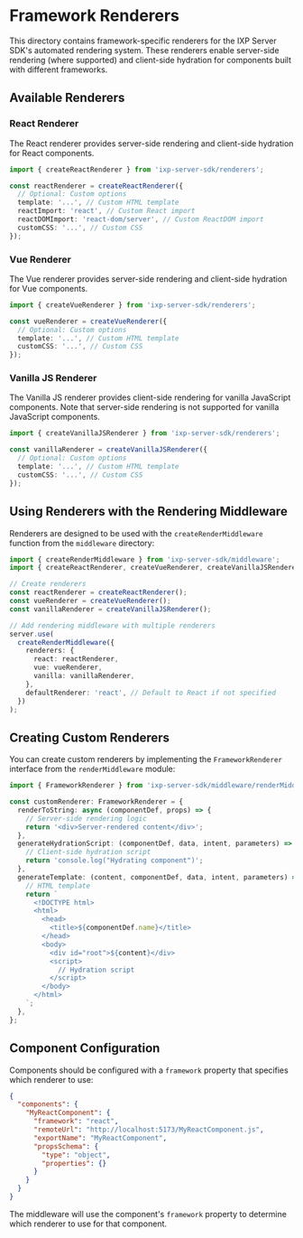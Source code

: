 # Framework Renderers

This directory contains framework-specific renderers for the IXP Server SDK's automated rendering system. These renderers enable server-side rendering (where supported) and client-side hydration for components built with different frameworks.

## Available Renderers

### React Renderer

The React renderer provides server-side rendering and client-side hydration for React components.

```typescript
import { createReactRenderer } from 'ixp-server-sdk/renderers';

const reactRenderer = createReactRenderer({
  // Optional: Custom options
  template: '...', // Custom HTML template
  reactImport: 'react', // Custom React import
  reactDOMImport: 'react-dom/server', // Custom ReactDOM import
  customCSS: '...', // Custom CSS
});
```

### Vue Renderer

The Vue renderer provides server-side rendering and client-side hydration for Vue components.

```typescript
import { createVueRenderer } from 'ixp-server-sdk/renderers';

const vueRenderer = createVueRenderer({
  // Optional: Custom options
  template: '...', // Custom HTML template
  customCSS: '...', // Custom CSS
});
```

### Vanilla JS Renderer

The Vanilla JS renderer provides client-side rendering for vanilla JavaScript components. Note that server-side rendering is not supported for vanilla JavaScript components.

```typescript
import { createVanillaJSRenderer } from 'ixp-server-sdk/renderers';

const vanillaRenderer = createVanillaJSRenderer({
  // Optional: Custom options
  template: '...', // Custom HTML template
  customCSS: '...', // Custom CSS
});
```

## Using Renderers with the Rendering Middleware

Renderers are designed to be used with the `createRenderMiddleware` function from the `middleware` directory:

```typescript
import { createRenderMiddleware } from 'ixp-server-sdk/middleware';
import { createReactRenderer, createVueRenderer, createVanillaJSRenderer } from 'ixp-server-sdk/renderers';

// Create renderers
const reactRenderer = createReactRenderer();
const vueRenderer = createVueRenderer();
const vanillaRenderer = createVanillaJSRenderer();

// Add rendering middleware with multiple renderers
server.use(
  createRenderMiddleware({
    renderers: {
      react: reactRenderer,
      vue: vueRenderer,
      vanilla: vanillaRenderer,
    },
    defaultRenderer: 'react', // Default to React if not specified
  })
);
```

## Creating Custom Renderers

You can create custom renderers by implementing the `FrameworkRenderer` interface from the `renderMiddleware` module:

```typescript
import { FrameworkRenderer } from 'ixp-server-sdk/middleware/renderMiddleware';

const customRenderer: FrameworkRenderer = {
  renderToString: async (componentDef, props) => {
    // Server-side rendering logic
    return '<div>Server-rendered content</div>';
  },
  generateHydrationScript: (componentDef, data, intent, parameters) => {
    // Client-side hydration script
    return 'console.log("Hydrating component")';
  },
  generateTemplate: (content, componentDef, data, intent, parameters) => {
    // HTML template
    return `
      <!DOCTYPE html>
      <html>
        <head>
          <title>${componentDef.name}</title>
        </head>
        <body>
          <div id="root">${content}</div>
          <script>
            // Hydration script
          </script>
        </body>
      </html>
    `;
  },
};
```

## Component Configuration

Components should be configured with a `framework` property that specifies which renderer to use:

```json
{
  "components": {
    "MyReactComponent": {
      "framework": "react",
      "remoteUrl": "http://localhost:5173/MyReactComponent.js",
      "exportName": "MyReactComponent",
      "propsSchema": {
        "type": "object",
        "properties": {}
      }
    }
  }
}
```

The middleware will use the component's `framework` property to determine which renderer to use for that component.